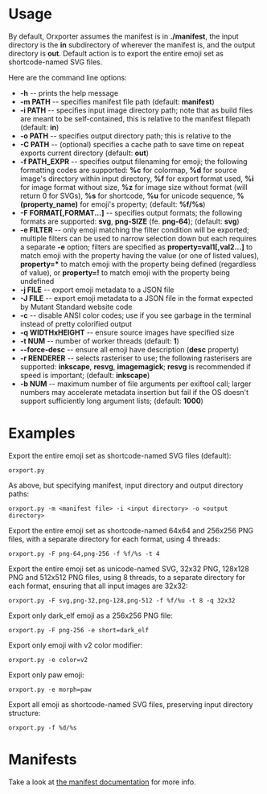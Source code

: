 # Usage


By default, Orxporter assumes the manifest is in **./manifest**, the input
directory is the **in** subdirectory of wherever the manifest is, and the
output directory is **out**. Default action is to export the entire emoji set
as shortcode-named SVG files.

Here are the command line options:

- **-h** -- prints the help message
- **-m PATH** -- specifies manifest file path (default: **manifest**)
- **-i PATH** -- specifies input image directory path; note that as build
  files are meant to be self-contained, this is relative to the manifest
  filepath (default: **in**)
- **-o PATH** -- specifies output directory path; this is relative to the
- **-C PATH** -- (optional) specifies a cache path to save time on repeat exports
  current directory (default: **out**)
- **-f PATH_EXPR** -- specifies output filenaming for emoji; the following
  formatting codes are supported: **%c** for colormap, **%d** for source
  image's directory within input directory, **%f** for export format used, **%i**
  for image format without size, **%z** for image size without format (will return 0 for SVGs),
  **%s** for shortcode, **%u** for unicode sequence, **%(property_name)** for
  emoji's property; (default: **%f/%s**)
- **-F FORMAT[,FORMAT...]** -- specifies output formats; the following
  formats are supported: **svg**, **png-SIZE** (fe. **png-64**); (default:
  **svg**)
- **-e FILTER** -- only emoji matching the filter condition will be exported;
  multiple filters can be used to narrow selection down but each requires a
  separate **-e** option; filters are specified as **property=val1[,val2...]**
  to match emoji with the property having the value (or one of listed values),
  __property=*__ to match emoji with the property being defined (regardless of
  value), or **property=!** to match emoji with the property being undefined
- **-j FILE** -- export emoji metadata to a JSON file
- **-J FILE** -- export emoji metadata to a JSON file in the format expected
  by Mutant Standard website code
- **-c** -- disable ANSI color codes; use if you see garbage in the terminal
  instead of pretty colorified output
- **-q WIDTHxHEIGHT** -- ensure source images have specified size
- **-t NUM** -- number of worker threads (default: **1**)
- **--force-desc** -- ensure all emoji have description (**desc** property)
- **-r RENDERER** -- selects rasteriser to use; the following rasterisers are
  supported: **inkscape**, **resvg**, **imagemagick**; **resvg** is
  recommended if speed is important; (default: **inkscape**)
- **-b NUM** -- maximum number of file arguments per exiftool call; larger
  numbers may accelerate metadata insertion but fail if the OS doesn't support
  sufficiently long argument lists; (default: **1000**)

# Examples


Export the entire emoji set as shortcode-named SVG files (default):
```
orxport.py
```

As above, but specifying manifest, input directory and output directory paths:

```
orxport.py -m <manifest file> -i <input directory> -o <output directory>
```

Export the entire emoji set as shortcode-named 64x64 and 256x256 PNG files,
with a separate directory for each format, using 4 threads:

```
orxport.py -F png-64,png-256 -f %f/%s -t 4
```

Export the entire emoji set as unicode-named SVG, 32x32 PNG, 128x128 PNG and
512x512 PNG files, using 8 threads, to a separate directory for each format,
ensuring that all input images are 32x32:

```
orxport.py -F svg,png-32,png-128,png-512 -f %f/%u -t 8 -q 32x32
```

Export only dark_elf emoji as a 256x256 PNG file:

```
orxport.py -F png-256 -e short=dark_elf
```

Export only emoji with v2 color modifier:

```
orxport.py -e color=v2
```

Export only paw emoji:

```
orxport.py -e morph=paw
```

Export all emoji as shortcode-named SVG files, preserving input directory
structure:

```
orxport.py -f %d/%s
```

# Manifests


Take a look at [the manifest documentation](manifest.md) for more info.
